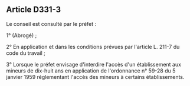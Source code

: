 ## Article D331-3

Le conseil est consulté par le préfet :

1° (Abrogé) ;

2° En application et dans les conditions prévues par l'article L. 211-7 du code du travail ;

3° Lorsque le préfet envisage d'interdire l'accès d'un établissement aux mineurs de dix-huit ans en application
de l'ordonnance n° 59-28 du 5 janvier 1959 réglementant l'accès des mineurs à certains établissements.


